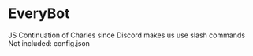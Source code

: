 # EveryBot
JS Continuation of Charles since Discord makes us use slash commands
Not included: config.json
